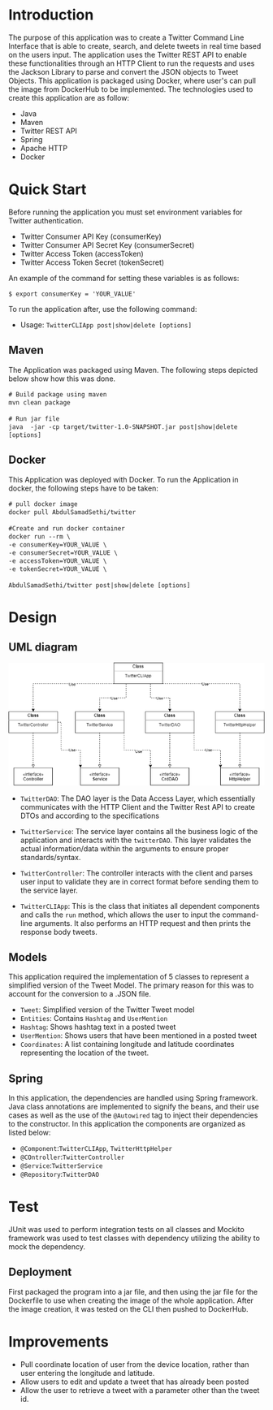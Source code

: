 # Introduction
The purpose of this application was to create a Twitter Command Line Interface
that is able to create, search, and delete tweets in real time based on the users input.
The application uses the Twitter REST API to enable these functionalities through an HTTP
Client to run the requests and uses the Jackson Library to parse and convert the JSON objects
to Tweet Objects. This application is packaged using Docker, where user's can pull the image 
from DockerHub to be implemented. The technologies used to create this application are as 
follow:

- Java
- Maven
- Twitter REST API
- Spring 
- Apache HTTP
- Docker

# Quick Start
Before running the application  you must set environment variables for Twitter authentication.
- Twitter Consumer API Key (consumerKey)
- Twitter Consumer API Secret Key (consumerSecret)
- Twitter Access Token (accessToken)
- Twitter Access Token Secret (tokenSecret)

An example of the command for setting these variables is as follows:

```shell
$ export consumerKey = 'YOUR_VALUE'
```

To run the application after, use the following command:

- Usage: `TwitterCLIApp post|show|delete [options]`

## Maven

The Application was packaged using Maven. The following steps depicted below show how this was done.

```shell
# Build package using maven
mvn clean package

# Run jar file
java  -jar -cp target/twitter-1.0-SNAPSHOT.jar post|show|delete [options]
```

## Docker

This Application was deployed with Docker. To run the Application in docker, the following steps have to be taken:

```shell
# pull docker image
docker pull AbdulSamadSethi/twitter

#Create and run docker container
docker run --rm \
-e consumerKey=YOUR_VALUE \
-e consumerSecret=YOUR_VALUE \
-e accessToken=YOUR_VALUE \
-e tokenSecret=YOUR_VALUE \

AbdulSamadSethi/twitter post|show|delete [options]
```

# Design
## UML diagram

![UML Diagram](./assets/UML_Diagram.png)

- `TwitterDAO`: The DAO layer is the Data Access Layer, which essentially communicates with the HTTP Client and
the Twitter Rest API to create DTOs and according to the specifications

- `TwitterService`: The service layer contains all the business logic of the application and interacts with 
the `twitterDAO`. This layer validates the actual information/data within the arguments to ensure proper standards/syntax.

- `TwitterController`: The controller interacts with the client and parses user input to validate they are in correct 
format before sending them to the service layer.

- `TwitterCLIApp`: This is the class that initiates all dependent components and calls the `run` method, which allows
the user to input the command-line arguments. It also performs an HTTP request and then prints the response body tweets.


## Models

This application required the implementation of 5 classes to represent a simplified version of the Tweet Model. The
primary reason for this was to account for the conversion to a .JSON file.

- `Tweet`: Simplified version of the Twitter Tweet model
- `Entities`: Contains `Hashtag` and `UserMention`
- `Hashtag`: Shows hashtag text in a posted tweet
- `UserMention`: Shows users that have been mentioned in a posted tweet
- `Coordinates`: A list containing longitude and latitude coordinates representing the location of the tweet.

## Spring
In this application, the dependencies are handled using Spring framework. Java class annotations are implemented
to signify the beans, and their use cases as well as the use of the `@Autowired` tag to inject their dependencies to
the constructor. In this application the components are organized as listed below:

- `@Component`:`TwitterCLIApp`, `TwitterHttpHelper`
- `@COntroller`:`TwitterController`
- `@Service`:`TwitterService`
- `@Repository`:`TwitterDAO`

# Test
JUnit was used to perform integration tests on all classes and Mockito framework was used to test classes
with dependency utilizing the ability to mock the dependency.

## Deployment
First packaged the program into a jar file, and then using the jar file for the Dockerfile to use when 
creating the image of the whole application. After the image creation, it was tested on the CLI then pushed 
to DockerHub.

# Improvements

- Pull coordinate location of user from the device location, rather than user entering the longitude and latitude.
- Allow users to edit and update a tweet that has already been posted
- Allow the user to retrieve a tweet with a parameter other than the tweet id.